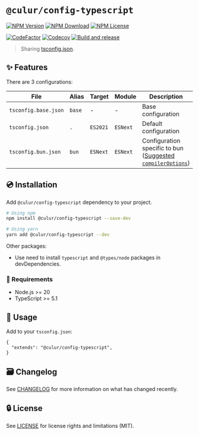 # `@culur/config-typescript`

[![NPM Version](https://img.shields.io/npm/v/@culur/config-typescript?logo=npm)](https://www.npmjs.com/package/@culur/config-typescript)
[![NPM Download](https://img.shields.io/npm/dm/@culur/config-typescript?logo=npm)](https://www.npmjs.com/package/@culur/config-typescript)
[![NPM License](https://img.shields.io/npm/l/@culur/config-typescript)](../../LICENSE)

[![CodeFactor](https://www.codefactor.io/repository/github/culur/culur/badge)](https://www.codefactor.io/repository/github/culur/culur)
[![Codecov](https://img.shields.io/codecov/c/github/culur/culur)](https://app.codecov.io/gh/culur/culur)
[![Build and release](https://github.com/culur/culur/actions/workflows/build-and-release.yml/badge.svg)](https://github.com/culur/culur/actions/workflows/build-and-release.yml)

> Sharing [tsconfig.json](https://www.typescriptlang.org/docs/handbook/tsconfig-json.html).

## ✨ Features

There are 3 configurations:

| File                 | Alias  | Target   | Module   | Description                                                                                                             |
| -------------------- | ------ | -------- | -------- | ----------------------------------------------------------------------------------------------------------------------- |
| `tsconfig.base.json` | `base` | -        | -        | Base configuration                                                                                                      |
| `tsconfig.json`      | `.`    | `ES2021` | `ESNext` | Default configuration                                                                                                   |
| `tsconfig.bun.json`  | `bun`  | `ESNext` | `ESNext` | Configuration specific to bun ([Suggested `compilerOptions`](https://bun.sh/docs/typescript#suggested-compileroptions)) |

## 💿 Installation

Add `@culur/config-typescript` dependency to your project.

```bash
# Using npm
npm install @culur/config-typescript --save-dev

# Using yarn
yarn add @culur/config-typescript --dev
```

Other packages:

- Use need to install `typescript` and `@types/node` packages in devDependencies.

### 🔌 Requirements

- Node.js >= 20
- TypeScript >= 5.1

## 📖 Usage

Add to your `tsconfig.json`:

```jsonc
{
  "extends": "@culur/config-typescript",
}
```

## 🗃️ Changelog

See [CHANGELOG](CHANGELOG.md) for more information on what has changed recently.

## 🔒 License

See [LICENSE](../../LICENSE) for license rights and limitations (MIT).
